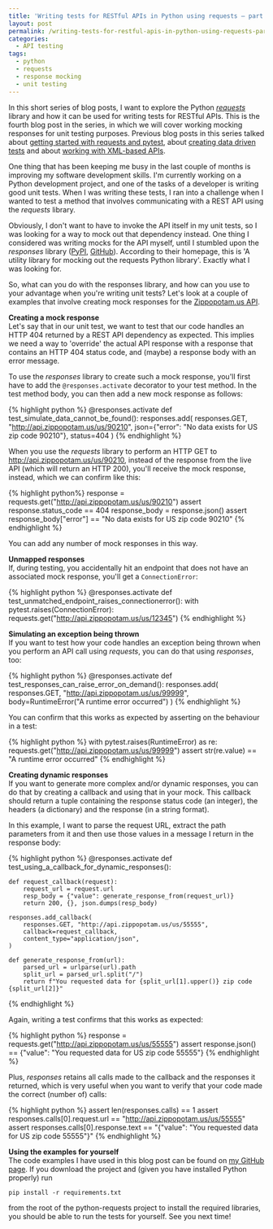 ```yaml
---
title: 'Writing tests for RESTful APIs in Python using requests – part 4: mocking responses'
layout: post
permalink: /writing-tests-for-restful-apis-in-python-using-requests-part-4-mocking-responses/
categories:
  - API testing
tags:
  - python
  - requests
  - response mocking
  - unit testing
---
```

In this short series of blog posts, I want to explore the Python _<a href="https://requests.readthedocs.io/en/master/" target="_blank" rel="noreferrer noopener">requests</a>_ library and how it can be used for writing tests for RESTful APIs. This is the fourth blog post in the series, in which we will cover working mocking responses for unit testing purposes. Previous blog posts in this series talked about [getting started with requests and pytest](https://www.ontestautomation.com/writing-tests-for-restful-apis-in-python-using-requests-part-1-basic-tests/), about [creating data driven tests](https://www.ontestautomation.com/writing-tests-for-restful-apis-in-python-using-requests-part-2-data-driven-tests/) and about [working with XML-based APIs](https://www.ontestautomation.com/writing-tests-for-restful-apis-in-python-using-requests-part-3-working-with-xml/).

One thing that has been keeping me busy in the last couple of months is improving my software development skills. I'm currently working on a Python development project, and one of the tasks of a developer is writing good unit tests. When I was writing these tests, I ran into a challenge when I wanted to test a method that involves communicating with a REST API using the _requests_ library.

Obviously, I don't want to have to invoke the API itself in my unit tests, so I was looking for a way to mock out that dependency instead. One thing I considered was writing mocks for the API myself, until I stumbled upon the _responses_ library (<a rel="noreferrer noopener" href="https://pypi.org/project/responses/" target="_blank">PyPI</a>, <a href="https://github.com/getsentry/responses" target="_blank" rel="noreferrer noopener">GitHub</a>). According to their homepage, this is 'A utility library for mocking out the requests Python library'. Exactly what I was looking for.

So, what can you do with the responses library, and how can you use to your advantage when you're writing unit tests? Let's look at a couple of examples that involve creating mock responses for the <a href="http://api.zippopotam.us/" target="_blank" rel="noreferrer noopener">Zippopotam.us API</a>.

**Creating a mock response**  
Let's say that in our unit test, we want to test that our code handles an HTTP 404 returned by a REST API dependency as expected. This implies we need a way to 'override' the actual API response with a response that contains an HTTP 404 status code, and (maybe) a response body with an error message.

To use the _responses_ library to create such a mock response, you'll first have to add the `@responses.activate` decorator to your test method. In the test method body, you can then add a new mock response as follows:

{% highlight python %}
@responses.activate
def test_simulate_data_cannot_be_found():
    responses.add(
        responses.GET,
        "http://api.zippopotam.us/us/90210",
        json={"error": "No data exists for US zip code 90210"},
        status=404
    )
{% endhighlight %}

When you use the _requests_ library to perform an HTTP GET to http://api.zippopotam.us/us/90210, instead of the response from the live API (which will return an HTTP 200), you'll receive the mock response, instead, which we can confirm like this:

{% highlight python%}
response = requests.get("http://api.zippopotam.us/us/90210")
assert response.status_code == 404
response_body = response.json()
assert response_body["error"] == "No data exists for US zip code 90210"
{% endhighlight %}

You can add any number of mock responses in this way.

**Unmapped responses**  
If, during testing, you accidentally hit an endpoint that does not have an associated mock response, you'll get a `ConnectionError`:

{% highlight python %}
@responses.activate
def test_unmatched_endpoint_raises_connectionerror():
    with pytest.raises(ConnectionError):
        requests.get("http://api.zippopotam.us/us/12345")
{% endhighlight %}

**Simulating an exception being thrown**  
If you want to test how your code handles an exception being thrown when you perform an API call using _requests_, you can do that using _responses_, too:

{% highlight python %}
@responses.activate
def test_responses_can_raise_error_on_demand():
    responses.add(
        responses.GET,
        "http://api.zippopotam.us/us/99999",
        body=RuntimeError("A runtime error occurred")
    )
{% endhighlight %}

You can confirm that this works as expected by asserting on the behaviour in a test:

{% highlight python %}
with pytest.raises(RuntimeError) as re:
    requests.get("http://api.zippopotam.us/us/99999")
assert str(re.value) == "A runtime error occurred"
{% endhighlight %}

**Creating dynamic responses**  
If you want to generate more complex and/or dynamic responses, you can do that by creating a callback and using that in your mock. This callback should return a tuple containing the response status code (an integer), the headers (a dictionary) and the response (in a string format).

In this example, I want to parse the request URL, extract the path parameters from it and then use those values in a message I return in the response body:

{% highlight python %}
@responses.activate
def test_using_a_callback_for_dynamic_responses():

    def request_callback(request):
        request_url = request.url
        resp_body = {"value": generate_response_from(request_url)}
        return 200, {}, json.dumps(resp_body)

    responses.add_callback(
        responses.GET, "http://api.zippopotam.us/us/55555",
        callback=request_callback,
        content_type="application/json",
    )

    def generate_response_from(url):
        parsed_url = urlparse(url).path
        split_url = parsed_url.split("/")
        return f"You requested data for {split_url[1].upper()} zip code {split_url[2]}"
{% endhighlight %}

Again, writing a test confirms that this works as expected:

{% highlight python %}
response = requests.get("http://api.zippopotam.us/us/55555")
assert response.json() == {"value": "You requested data for US zip code 55555"}
{% endhighlight %}

Plus, _responses_ retains all calls made to the callback and the responses it returned, which is very useful when you want to verify that your code made the correct (number of) calls:

{% highlight python %}
assert len(responses.calls) == 1
assert responses.calls[0].request.url == "http://api.zippopotam.us/us/55555"
assert responses.calls[0].response.text == "{"value": "You requested data for US zip code 55555"}"
{% endhighlight %}

**Using the examples for yourself**  
The code examples I have used in this blog post can be found on <a href="https://github.com/basdijkstra/ota-examples/tree/master/python-requests" target="_blank" rel="noreferrer noopener">my GitHub page</a>. If you download the project and (given you have installed Python properly) run

`pip install -r requirements.txt`

from the root of the python-requests project to install the required libraries, you should be able to run the tests for yourself. See you next time!